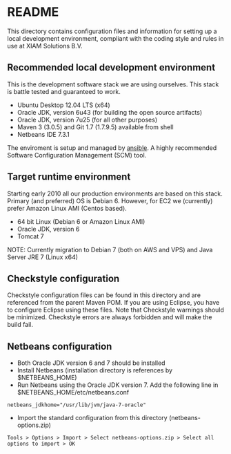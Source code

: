 # README

This directory contains configuration files and information for setting up a
local development environment, compliant with the coding style and rules in use
at XIAM Solutions B.V.

## Recommended local development environment
This is the development software stack we are using ourselves. This stack is battle tested and
guaranteed to work.
+ Ubuntu Desktop 12.04 LTS (x64)
+ Oracle JDK, version 6u43 (for building the open source artifacts)
+ Oracle JDK, version 7u25 (for all other purposes)
+ Maven 3 (3.0.5) and Git 1.7 (1.7.9.5) available from shell
+ Netbeans IDE 7.3.1

The enviroment is setup and managed by [ansible](http://ansible.cc/). A highly recommended
Software Configuration Management (SCM) tool.

## Target runtime environment
Starting early 2010 all our production environments are based on this stack.
Primary (and preferred) OS is Debian 6. However, for EC2 we (currently) prefer
Amazon Linux AMI (Centos based).
+ 64 bit Linux (Debian 6 or Amazon Linux AMI)
+ Oracle JDK, version 6
+ Tomcat 7

NOTE: Currently migration to Debian 7 (both on AWS and VPS) and Java Server JRE 7 (Linux x64)

## Checkstyle configuration
Checkstyle configuration files can be found in this directory and are referenced from the
parent Maven POM. If you are using Eclipse, you have to configure Eclipse using these files.
Note that Checkstyle warnings should be minimized. Checkstyle errors are always forbidden
and will make the build fail.

## Netbeans configuration
+ Both Oracle JDK version 6 and 7 should be installed
+ Install Netbeans (installation directory is references by $NETBEANS_HOME)
+ Run Netbeans using the Oracle JDK version 7. Add the following line in $NETBEANS_HOME/etc/netbeans.conf
```
netbeans_jdkhome="/usr/lib/jvm/java-7-oracle"
```
+ Import the standard configuration from this directory (netbeans-options.zip)
```
Tools > Options > Import > Select netbeans-options.zip > Select all options to import > OK
```
